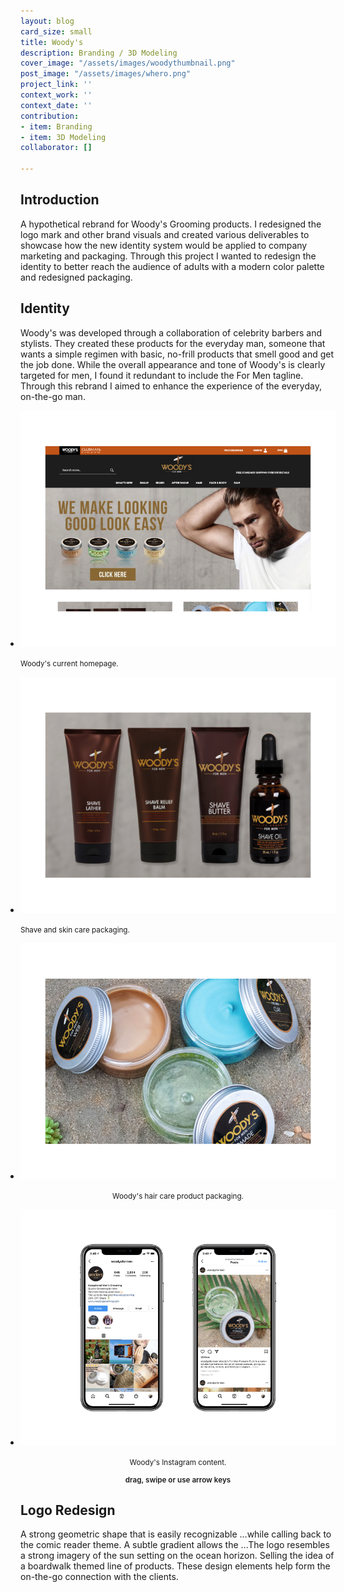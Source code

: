 ```yaml
---
layout: blog
card_size: small
title: Woody's
description: Branding / 3D Modeling
cover_image: "/assets/images/woodythumbnail.png"
post_image: "/assets/images/whero.png"
project_link: ''
context_work: ''
context_date: ''
contribution:
- item: Branding
- item: 3D Modeling
collaborator: []

---
```

## Introduction   

A hypothetical rebrand for Woody's Grooming products. I redesigned the logo mark and other brand visuals and created various deliverables to showcase how the new identity system would be applied to company marketing and packaging. Through this project I wanted to redesign the identity to better reach the audience of adults with a modern color palette and redesigned packaging.

## Identity   

Woody's was developed through a collaboration of celebrity barbers and stylists. They created these products for the everyday man, someone that wants a simple regimen with basic, no-frill products that smell good and get the job done. While the overall appearance and tone of Woody's is clearly targeted for men, I found it redundant to include the For Men tagline. Through this rebrand I aimed to enhance the experience of the everyday, on-the-go man.

<style>

.glide ul {

max-width: initial;

}

.glide img {

pointer-events: none;

}

.glide__slides {

padding-left: 0;

}

.glide .glide__slide {

opacity: 1; transform: scale(1);

}

</style>

<div class="glide mt4">

<div class="glide__track" data-glide-el="track">

<ul class="glide__slides">

<li class="glide__slide" style="text-align: left;"> <img src="/assets/images/woodysOld1.png" alt="Woody's homepage">

<small>Woody's current homepage.</small>

</li>

<li class="glide__slide" style="text-align: left;"> <img src="/assets/images/woodysOld2.png" alt="Woody's packaging 1">

<small>Shave and skin care packaging.</small>

</li>

<li class="glide__slide" style="text-align: left;"> <img src="/assets/images/woodysOld3.png" alt="Woody's packaging 2">

<small><center>Woody's hair care product packaging.</center></small>

</li>

</li>

<li class="glide__slide" style="text-align: left;"> <img src="/assets/images/woodysOld4.png" alt="Woody's Instagram">

<small><center>Woody's Instagram content.</center></small>

</li>

</ul>

</div>

<small style="text-align: center; color: var(--ink-6); font-weight: 600; display: block;">drag, swipe or use arrow keys</small>

</div>

## Logo Redesign 

A strong geometric shape that is easily recognizable ...while calling back to the comic reader theme. A subtle gradient allows the ...The logo resembles a strong imagery of the sun setting on the ocean horizon. Selling the idea of a boardwalk themed line of products. These design elements help form the on-the-go connection with the clients.